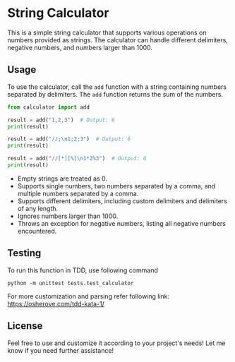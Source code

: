 # String Calculator

This is a simple string calculator that supports various operations on numbers provided as strings. The calculator can handle different delimiters, negative numbers, and numbers larger than 1000.

## Usage

To use the calculator, call the `add` function with a string containing numbers separated by delimiters. The `add` function returns the sum of the numbers.

```python
from calculator import add

result = add("1,2,3")  # Output: 6
print(result)

result = add("//;\n1;2;3")  # Output: 6
print(result)

result = add("//[*][%]\n1*2%3")  # Output: 6
print(result)

```

- Empty strings are treated as 0.
- Supports single numbers, two numbers separated by a comma, and multiple numbers separated by a comma.
- Supports different delimiters, including custom delimiters and delimiters of any length.
- Ignores numbers larger than 1000.
- Throws an exception for negative numbers, listing all negative numbers encountered.

## Testing
To run this function in TDD, use following command
```
python -m unittest tests.test_calculator
```

For more customization and parsing refer following link: https://osherove.com/tdd-kata-1/

## License
Feel free to use and customize it according to your project's needs! Let me know if you need further assistance!
